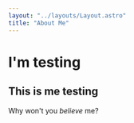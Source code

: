 ```yaml
---
layout: "../layouts/Layout.astro"
title: "About Me"
---
```


# I'm testing

## This is me testing

Why won't you _believe_ me?
